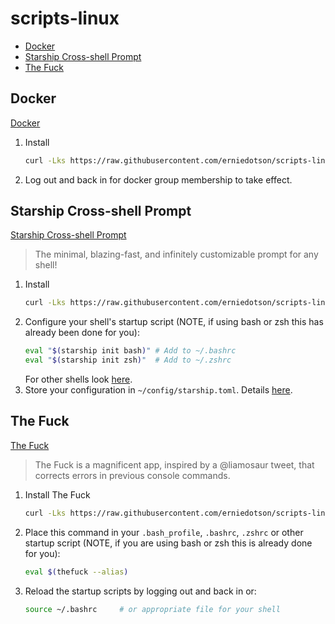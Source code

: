 # scripts-linux

<!-- toc -->

- [Docker](#docker)
- [Starship Cross-shell Prompt](#starship-cross-shell-prompt)
- [The Fuck](#the-fuck)

<!-- tocstop -->

## Docker

[Docker](https://www.docker.com/)

1. Install
   ```bash
   curl -Lks https://raw.githubusercontent.com/erniedotson/scripts-linux/master/docker-install.sh | /bin/bash
   ```
2. Log out and back in for docker group membership to take effect.

## Starship Cross-shell Prompt

[Starship Cross-shell Prompt](https://starship.rs/)

> The minimal, blazing-fast, and infinitely customizable prompt for any shell! 

1. Install
   ```bash
   curl -Lks https://raw.githubusercontent.com/erniedotson/scripts-linux/master/starship-install.sh | /bin/bash
   ```
1. Configure your shell's startup script (NOTE, if using bash or zsh this has already been done for you):
   ```bash
   eval "$(starship init bash)" # Add to ~/.bashrc
   eval "$(starship init zsh)"  # Add to ~/.zshrc
   ```
   For other shells look [here](https://starship.rs/guide/#step-2-setup-your-shell-to-use-starship).
1. Store your configuration in `~/config/starship.toml`. Details [here](https://starship.rs/guide/#step-3-configure-starship).

## The Fuck

[The Fuck](https://github.com/nvbn/thefuck)

> The Fuck is a magnificent app, inspired by a @liamosaur tweet, that corrects errors in previous console commands.

1. Install The Fuck
    ```bash
    curl -Lks https://raw.githubusercontent.com/erniedotson/scripts-linux/master/thefuck-install.sh | /bin/bash
    ```
1. Place this command in your `.bash_profile`, `.bashrc`, `.zshrc` or other startup script (NOTE, if you are using bash or zsh this is already done for you):
    ```bash
    eval $(thefuck --alias)
    ```
1. Reload the startup scripts by logging out and back in or:
   ```bash
   source ~/.bashrc     # or appropriate file for your shell
   ```

